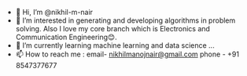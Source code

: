 - 👋 Hi, I’m @nikhil-m-nair
- 👀 I’m interested in generating and developing algorithms in problem solving. Also I love my core branch which is Electronics and Communication Engineering😊.
- 🌱 I’m currently learning machine learning and data science ...
- 📫 How to reach me :
email- nikhilmanojnair@gmail.com
phone - +91 8547377677

<!---
nikhil-m-nair/nikhil-m-nair is a ✨ special ✨ repository because its `README.md` (this file) appears on your GitHub profile.
You can click the Preview link to take a look at your changes.
--->
